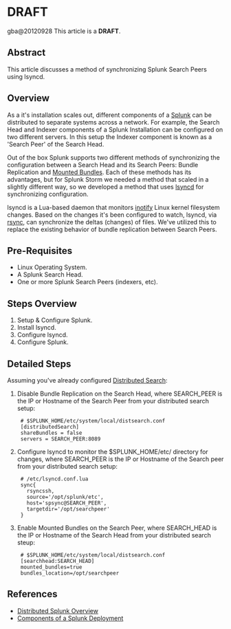 # DRAFT
gba@20120928 This article is a **DRAFT**.

Abstract
----
This article discusses a method of synchronizing Splunk Search Peers using  lsyncd.

Overview
----
As a it's installation scales out, different components of a [Splunk](http://www.splunk.com/) can be distributed to separate systems across a network. For example, the Search Head and Indexer components of a Splunk Installation can be configured on two different servers. In this setup the Indexer component is known as a 'Search Peer' of the Search Head.

Out of the box Splunk supports two different methods of synchronizing the configuration between a Search Head and its Search Peers: Bundle Replication and [Mounted Bundles](http://docs.splunk.com/Documentation/Splunk/latest/Deploy/Mounttheknowledgebundle). Each of these methods has its advantages, but for Splunk Storm we needed a method that scaled in a slightly different way, so we developed a method that uses [lsyncd](http://code.google.com/p/lsyncd/) for synchronizing configuration.

lsyncd is a Lua-based daemon that monitors [inotify](http://en.wikipedia.org/wiki/Inotify) Linux kernel filesystem changes. Based on the changes it's been configured to watch, lsyncd, via [rsync](http://en.wikipedia.org/wiki/Rsync), can synchronize the deltas (changes) of files. We've utilized this to replace the existing behavior of bundle replication between Search Peers.


Pre-Requisites
----
* Linux Operating System.
* A Splunk Search Head.
* One or more Splunk Search Peers (indexers, etc).


Steps Overview
----
1. Setup & Configure Splunk.
2. Install lsyncd.
3. Configure lsyncd.
4. Configure Splunk.


Detailed Steps
----
Assuming you've already configured [Distributed Search](http://docs.splunk.com/Documentation/Splunk/latest/Deploy/Configuredistributedsearch):

1. Disable Bundle Replication on the Search Head, where SEARCH_PEER is the IP or Hostname of the Search Peer from your distributed search setup:

        # $SPLUNK_HOME/etc/system/local/distsearch.conf
        [distributedSearch]
        shareBundles = false
        servers = SEARCH_PEER:8089

2. Configure lsyncd to monitor the $SPLUNK_HOME/etc/ directory for changes, where SEARCH_PEER is the IP or Hostname of the Search peer from your distributed search setup:

        # /etc/lsyncd.conf.lua
        sync{
          rsyncssh,
          source='/opt/splunk/etc',
          host='spsync@SEARCH_PEER',
          targetdir='/opt/searchpeer'
        }

3. Enable Mounted Bundles on the Search Peer, where SEARCH_HEAD is the IP or Hostname of the Search Head from your distributed search steup:

        # $SPLUNK_HOME/etc/system/local/distsearch.conf
        [searchhead:SEARCH_HEAD]
        mounted_bundles=true
        bundles_location=/opt/searchpeer

References
----
* [Distributed Splunk Overview](http://docs.splunk.com/Documentation/Splunk/latest/Deploy/Distributedoverview)
* [Components of a Splunk Deployment](http://docs.splunk.com/Documentation/Splunk/latest/Installation/ComponentsofaSplunkdeployment)
